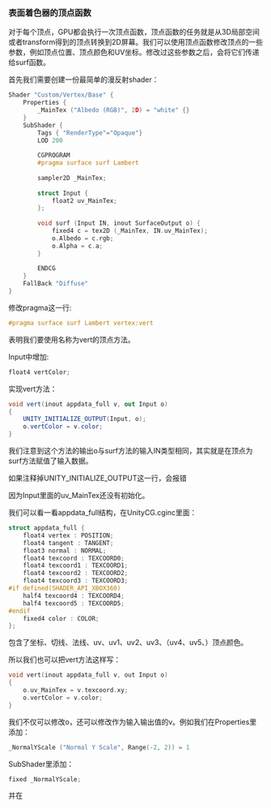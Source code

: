### 表面着色器的顶点函数

对于每个顶点，GPU都会执行一次顶点函数，顶点函数的任务就是从3D局部空间或者transform得到的顶点转换到2D屏幕。我们可以使用顶点函数修改顶点的一些参数，例如顶点位置、顶点颜色和UV坐标。修改过这些参数之后，会将它们传递给surf函数。

首先我们需要创建一份最简单的漫反射shader：

```c++
Shader "Custom/Vertex/Base" {
	Properties {
		_MainTex ("Albedo (RGB)", 2D) = "white" {}
	}
	SubShader {
		Tags { "RenderType"="Opaque"}
		LOD 200
		
		CGPROGRAM
		#pragma surface surf Lambert
 
		sampler2D _MainTex;
 
		struct Input {
			float2 uv_MainTex;
		};
 
		void surf (Input IN, inout SurfaceOutput o) {
			fixed4 c = tex2D (_MainTex, IN.uv_MainTex);
			o.Albedo = c.rgb;
			o.Alpha = c.a;
		}
 
		ENDCG
	}
	FallBack "Diffuse"
}
```

修改pragma这一行:

```c++
#pragma surface surf Lambert vertex:vert
```

表明我们要使用名称为vert的顶点方法。

Input中增加:

```c++
float4 vertColor;
```

实现vert方法：

```c#
void vert(inout appdata_full v, out Input o)
{
    UNITY_INITIALIZE_OUTPUT(Input, o);
    o.vertColor = v.color;
}
```

我们注意到这个方法的输出o与surf方法的输入IN类型相同，其实就是在顶点为surf方法赋值了输入数据。

如果注释掉UNITY_INITIALIZE_OUTPUT这一行，会报错

因为Input里面的uv_MainTex还没有初始化。

我们可以看一看appdata_full结构，在UnityCG.cginc里面：

```c++
struct appdata_full {
	float4 vertex : POSITION;
	float4 tangent : TANGENT;
	float3 normal : NORMAL;
	float4 texcoord : TEXCOORD0;
	float4 texcoord1 : TEXCOORD1;
	float4 texcoord2 : TEXCOORD2;
	float4 texcoord3 : TEXCOORD3;
#if defined(SHADER_API_XBOX360)
	half4 texcoord4 : TEXCOORD4;
	half4 texcoord5 : TEXCOORD5;
#endif
	fixed4 color : COLOR;
};
```

包含了坐标、切线、法线、uv、uv1、uv2、uv3、（uv4、uv5、）顶点颜色。

所以我们也可以把vert方法这样写：

```c++
void vert(inout appdata_full v, out Input o)
{
    o.uv_MainTex = v.texcoord.xy;
    o.vertColor = v.color;
}
```

我们不仅可以修改o，还可以修改作为输入输出值的v。例如我们在Properties里添加：

```c++
_NormalYScale ("Normal Y Scale", Range(-2, 2)) = 1
```

SubShader里添加：

```c++
fixed _NormalYScale;
```

并在